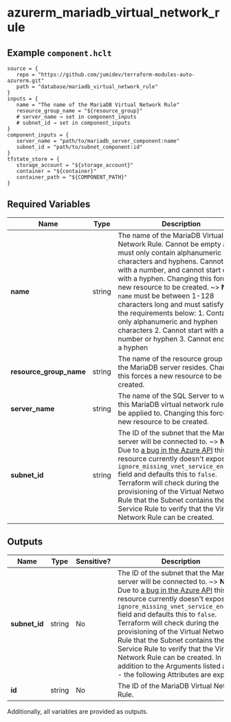 # azurerm_mariadb_virtual_network_rule



## Example `component.hclt`

```hcl
source = {
   repo = "https://github.com/jumidev/terraform-modules-auto-azurerm.git"   
   path = "database/mariadb_virtual_network_rule"   
}
inputs = {
   name = "The name of the MariaDB Virtual Network Rule"   
   resource_group_name = "${resource_group}"   
   # server_name → set in component_inputs
   # subnet_id → set in component_inputs
}
component_inputs = {
   server_name = "path/to/mariadb_server_component:name"   
   subnet_id = "path/to/subnet_component:id"   
}
tfstate_store = {
   storage_account = "${storage_account}"   
   container = "${container}"   
   container_path = "${COMPONENT_PATH}"   
}
```

## Required Variables

| Name | Type |  Description |
| ---- | --------- |  ----------- |
| **name** | string |  The name of the MariaDB Virtual Network Rule. Cannot be empty and must only contain alphanumeric characters and hyphens. Cannot start with a number, and cannot start or end with a hyphen. Changing this forces a new resource to be created. ~> **NOTE:** `name` must be between 1-128 characters long and must satisfy all of the requirements below: 1. Contains only alphanumeric and hyphen characters 2. Cannot start with a number or hyphen 3. Cannot end with a hyphen | 
| **resource_group_name** | string |  The name of the resource group where the MariaDB server resides. Changing this forces a new resource to be created. | 
| **server_name** | string |  The name of the SQL Server to which this MariaDB virtual network rule will be applied to. Changing this forces a new resource to be created. | 
| **subnet_id** | string |  The ID of the subnet that the MariaDB server will be connected to. ~> **NOTE:** Due to [a bug in the Azure API](https://github.com/Azure/azure-rest-api-specs/issues/3719) this resource currently doesn't expose the `ignore_missing_vnet_service_endpoint` field and defaults this to `false`. Terraform will check during the provisioning of the Virtual Network Rule that the Subnet contains the Service Rule to verify that the Virtual Network Rule can be created. | 



## Outputs

| Name | Type | Sensitive? | Description |
| ---- | ---- | --------- | --------- |
| **subnet_id** | string | No  | The ID of the subnet that the MariaDB server will be connected to. ~> **NOTE:** Due to [a bug in the Azure API](https://github.com/Azure/azure-rest-api-specs/issues/3719) this resource currently doesn't expose the `ignore_missing_vnet_service_endpoint` field and defaults this to `false`. Terraform will check during the provisioning of the Virtual Network Rule that the Subnet contains the Service Rule to verify that the Virtual Network Rule can be created. In addition to the Arguments listed above - the following Attributes are exported: | 
| **id** | string | No  | The ID of the MariaDB Virtual Network Rule. | 

Additionally, all variables are provided as outputs.
